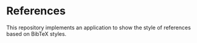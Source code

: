 # References
This repository implements an application to show the style of references based on BibTeX styles.

